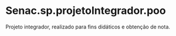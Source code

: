 # Senac.sp.projetoIntegrador.poo
Projeto integrador, realizado para fins didáticos e obtenção de nota.
